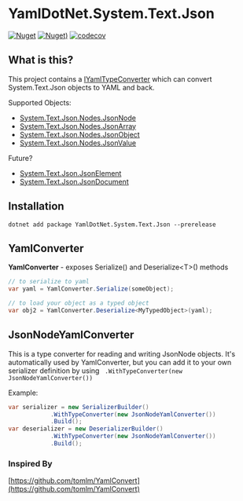 # YamlDotNet.System.Text.Json

[![Nuget](https://img.shields.io/nuget/vpre/YamlDotNet.System.Text.Json.svg?style=flat-square)](https://www.nuget.org/packages/YamlDotNet.System.Text.Json)
[![Nuget)](https://img.shields.io/nuget/dt/YamlDotNet.System.Text.Json.svg?style=flat-square)](https://www.nuget.org/packages/YamlDotNet.System.Text.Json)
[![codecov](https://codecov.io/gh/IvanJosipovic/YamlDotNet.System.Text.Json/branch/alpha/graph/badge.svg?token=h453kfi3zo)](https://codecov.io/gh/IvanJosipovic/YamlDotNet.System.Text.Json)
## What is this?

This project contains a [IYamlTypeConverter](https://github.com/aaubry/YamlDotNet/wiki/Serialization.Serializer#withtypeconverteriyamltypeconverter) which can convert System.Text.Json objects to YAML and back.

Supported Objects:

- [System.Text.Json.Nodes.JsonNode](https://docs.microsoft.com/en-us/dotnet/api/system.text.json.nodes.jsonnode)
- [System.Text.Json.Nodes.JsonArray](https://docs.microsoft.com/en-us/dotnet/api/system.text.json.nodes.jsonarray)
- [System.Text.Json.Nodes.JsonObject](https://docs.microsoft.com/en-us/dotnet/api/system.text.json.nodes.jsonobject)
- [System.Text.Json.Nodes.JsonValue](https://docs.microsoft.com/en-us/dotnet/api/system.text.json.nodes.jsonvalue)

Future?

- [System.Text.Json.JsonElement](https://docs.microsoft.com/en-us/dotnet/api/system.text.json.jsonelement)
- [System.Text.Json.JsonDocument](https://docs.microsoft.com/en-us/dotnet/api/system.text.json.jsondocument)

## Installation

```dotnet add package YamlDotNet.System.Text.Json --prerelease```

## YamlConverter

**YamlConverter** - exposes Serialize() and Deserialize\<T>() methods

```csharp
// to serialize to yaml
var yaml = YamlConverter.Serialize(someObject);

// to load your object as a typed object
var obj2 = YamlConverter.Deserialize<MyTypedObject>(yaml);
```

## JsonNodeYamlConverter
This is a type converter for reading and writing JsonNode objects. It's automatically used by YamlConverter, but you can add it to your own serializer definition by using
``` .WithTypeConverter(new JsonNodeYamlConverter())```

Example:

```csharp
var serializer = new SerializerBuilder()
            .WithTypeConverter(new JsonNodeYamlConverter())
            .Build();
var deserializer = new DeserializerBuilder()
            .WithTypeConverter(new JsonNodeYamlConverter())
            .Build();
```

### Inspired By

[https://github.com/tomlm/YamlConvert](https://github.com/tomlm/YamlConvert)